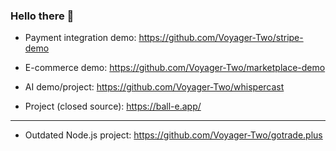 ### Hello there 👋

- Payment integration demo: https://github.com/Voyager-Two/stripe-demo

- E-commerce demo: https://github.com/Voyager-Two/marketplace-demo

- AI demo/project: https://github.com/Voyager-Two/whispercast

- Project (closed source): https://ball-e.app/

---

- Outdated Node.js project: https://github.com/Voyager-Two/gotrade.plus
